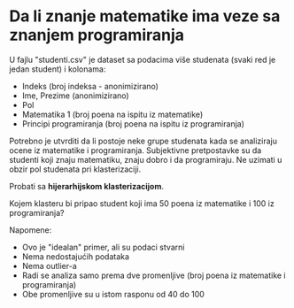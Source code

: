 # Da li znanje matematike ima veze sa znanjem programiranja

U fajlu "studenti.csv" je dataset sa podacima više studenata (svaki red je jedan student) i kolonama:
- Indeks (broj indeksa - anonimizirano)
- Ime, Prezime (anonimizirano)
- Pol
- Matematika 1 (broj poena na ispitu iz matematike)
- Principi programiranja (broj poena na ispitu iz programiranja)

Potrebno je utvrditi da li postoje neke grupe studenata kada se analiziraju ocene iz matematike i programiranja.
Subjektivne pretpostavke su da studenti koji znaju matematiku, znaju dobro i da programiraju. Ne uzimati u obzir
pol studenata pri klasterizaciji.

Probati sa **hijerarhijskom klasterizacijom**.

Kojem klasteru bi pripao student koji ima 50 poena iz matematike i 100 iz programiranja?

Napomene:
- Ovo je "idealan" primer, ali su podaci stvarni
- Nema nedostajućih podataka
- Nema outlier-a
- Radi se analiza samo prema dve promenljive (broj poena iz matematike i programiranja)
- Obe promenljive su u istom rasponu od 40 do 100